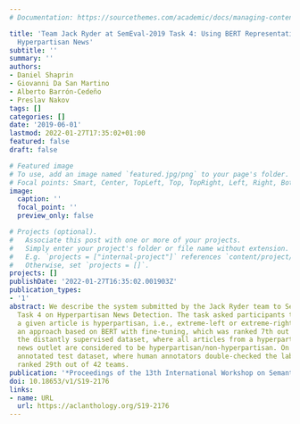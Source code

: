 ```yaml
---
# Documentation: https://sourcethemes.com/academic/docs/managing-content/

title: 'Team Jack Ryder at SemEval-2019 Task 4: Using BERT Representations for Detecting
  Hyperpartisan News'
subtitle: ''
summary: ''
authors:
- Daniel Shaprin
- Giovanni Da San Martino
- Alberto Barrón-Cedeño
- Preslav Nakov
tags: []
categories: []
date: '2019-06-01'
lastmod: 2022-01-27T17:35:02+01:00
featured: false
draft: false

# Featured image
# To use, add an image named `featured.jpg/png` to your page's folder.
# Focal points: Smart, Center, TopLeft, Top, TopRight, Left, Right, BottomLeft, Bottom, BottomRight.
image:
  caption: ''
  focal_point: ''
  preview_only: false

# Projects (optional).
#   Associate this post with one or more of your projects.
#   Simply enter your project's folder or file name without extension.
#   E.g. `projects = ["internal-project"]` references `content/project/deep-learning/index.md`.
#   Otherwise, set `projects = []`.
projects: []
publishDate: '2022-01-27T16:35:02.001903Z'
publication_types:
- '1'
abstract: We describe the system submitted by the Jack Ryder team to SemEval-2019
  Task 4 on Hyperpartisan News Detection. The task asked participants to predict whether
  a given article is hyperpartisan, i.e., extreme-left or extreme-right. We proposed
  an approach based on BERT with fine-tuning, which was ranked 7th out 28 teams on
  the distantly supervised dataset, where all articles from a hyperpartisan/non-hyperpartisan
  news outlet are considered to be hyperpartisan/non-hyperpartisan. On a manually
  annotated test dataset, where human annotators double-checked the labels, we were
  ranked 29th out of 42 teams.
publication: '*Proceedings of the 13th International Workshop on Semantic Evaluation*'
doi: 10.18653/v1/S19-2176
links:
- name: URL
  url: https://aclanthology.org/S19-2176
---
```

